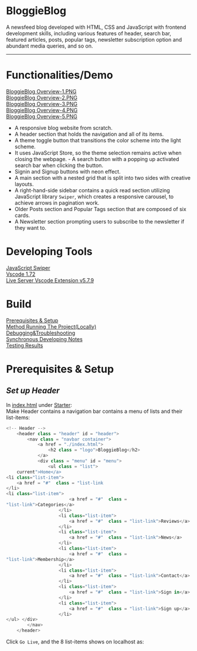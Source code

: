 # BloggieBlog
A newsfeed blog developed with HTML, CSS and JavaScript with frontend development skills, including various features of header, search bar, featured articles, posts, popular tags, newsletter subscription option and abundant media queries, and so on.<br/><hr>
# Functionalities/Demo
[BloggieBlog Overview-1.PNG](https://github.com/KrystalZhang612/BloggieBlog/blob/main/BloggieBlog%20Overview-1.png)<br/>
[BloggieBlog Overview-2.PNG](https://github.com/KrystalZhang612/BloggieBlog/blob/main/BloggieBlog%20Overview-2.png)<br/> 
[BloggieBlog Overview-3.PNG](https://github.com/KrystalZhang612/BloggieBlog/blob/main/BloggieBlog%20Overview-3.png)<br/>
[BloggieBlog Overview-4.PNG](https://github.com/KrystalZhang612/BloggieBlog/blob/main/BloggieBlog%20Overview-4.png)<br/> 
[BloggieBlog Overview-5.PNG](https://github.com/KrystalZhang612/BloggieBlog/blob/main/BloggieBlog%20Overview-5.png)<br/> 
- A responsive blog website from scratch.
- A header section that holds the navigation and all of its items.
- A theme toggle button that transitions the color scheme into the light scheme.
- It uses JavaScript Store, so the theme selection remains active when closing the webpage. - A search button with a popping up activated search bar when clicking the button.
- Signin and Signup buttons with neon effect.
- A main section with a nested grid that is split into two sides with creative layouts.
- A right-hand-side sidebar contains a quick read section utilizing JavaScript library `Swiper`, which creates a responsive carousel, to achieve arrows in pagination work.
- Older Posts section and Popular Tags section that are composed of six cards.
- A Newsletter section prompting users to subscribe to the newsletter if they want to.
# Developing Tools
[JavaScript Swiper](https://swiperjs.com/)<br/>
[Vscode 1.72](https://code.visualstudio.com/updates/v1_72)<br/>
[Live Server Vscode Extension v5.7.9](https://www.vsixhub.com/vsix/1950/)<br/>
# Build 
[Prerequisites & Setup]()<br/>
[Method Running The Project(Locally)]()<br/> 
[Debugging&Troubleshooting]()<br/> 
[Synchronous Developing Notes]()<br/> 
[Testing Results]()<br/> 
# Prerequisites & Setup
## ***Set up Header***
In [index.html](https://github.com/KrystalZhang612/BloggieBlog/blob/main/Starter/index.html) under [Starter](https://github.com/KrystalZhang612/BloggieBlog/tree/main/Starter):<br/>
Make Header contains a navigation bar contains a menu of lists and their list-items:<br/>
```JavaScript 
<!-- Header -->
    <header class = "header" id = "header">
        <nav class = "navbar container">
            <a href = "./index.html">
                <h2 class = "logo">BloggieBlog</h2>
            </a>
            <div class = "menu" id = "menu">
                <ul class = "list">
    current">Home</a>
<li class="list-item">
    <a href = "#"  class = "list-link
</li>
<li class="list-item">
                        <a href = "#"  class =
"list-link">Categories</a>
                    </li>
                    <li class="list-item">
                        <a href = "#"  class = "list-link">Reviews</a>
                    </li>
                    <li class="list-item">
                        <a href = "#"  class = "list-link">News</a>
                    </li>
                    <li class="list-item">
                        <a href = "#"  class =
"list-link">Membership</a>
                    </li>
                    <li class="list-item">
                        <a href = "#"  class = "list-link">Contact</a>
                    </li>
                    <li class="list-item">
                        <a href = "#"  class = "list-link">Sign in</a>
                    </li>
                    <li class="list-item">
                        <a href = "#"  class = "list-link">Sign up</a>
                    </li>
</ul> </div>
        </nav>
    </header>
```
Click `Go Live`, and the 8 list-items shows on localhost as:<br/>















 
